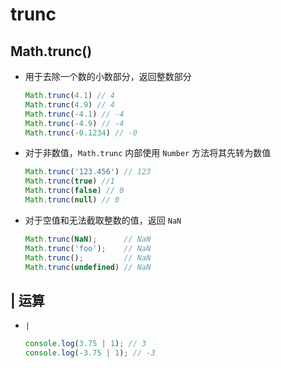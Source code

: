 # trunc

## Math.trunc()

+ 用于去除一个数的小数部分，返回整数部分

  ```js
  Math.trunc(4.1) // 4
  Math.trunc(4.9) // 4
  Math.trunc(-4.1) // -4
  Math.trunc(-4.9) // -4
  Math.trunc(-0.1234) // -0
  ```

+ 对于非数值，`Math.trunc` 内部使用 `Number` 方法将其先转为数值

  ```js
  Math.trunc('123.456') // 123
  Math.trunc(true) //1
  Math.trunc(false) // 0
  Math.trunc(null) // 0
  ```

+ 对于空值和无法截取整数的值，返回 `NaN`

  ```js
  Math.trunc(NaN);      // NaN
  Math.trunc('foo');    // NaN
  Math.trunc();         // NaN
  Math.trunc(undefined) // NaN
  ```

## | 运算

+ `|`

  ```js
  console.log(3.75 | 1); // 3
  console.log(-3.75 | 1); // -3
  ```
